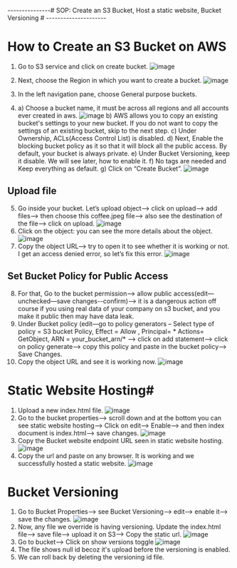 ---------------# SOP: Create an S3 Bucket, Host a static website, Bucket Versioning # ---------------------

# How to Create an S3 Bucket on AWS # 

1. Go to S3 service and click on create bucket.
   ![image](https://github.com/user-attachments/assets/959e88fd-6daf-4341-a788-a00ff5249af5)

2. Next, choose the Region in which you want to create a bucket.
   ![image](https://github.com/user-attachments/assets/63acab21-3ba5-4b24-a9d5-3e6bb9bdfea7)

3. In the left navigation pane, choose General purpose buckets.
4. a) Choose a bucket name, it must be across all regions and all accounts ever created in aws.
   ![image](https://github.com/user-attachments/assets/1d654b9a-b2f5-45aa-aae3-2e13c1bf3afa)
   b) AWS allows you to copy an existing bucket's settings to your new bucket. If you do not want to copy the settings of an existing bucket, skip to the next step.
   c) Under Ownership, ACLs(Access Control List) is disabled.
   d) Next, Enable the blocking bucket policy as it so that it will block all the public access. By default, your bucket is always private.
   e) Under Bucket Versioning, keep it disable. We will see later, how to enable it.
   f) No tags are needed and Keep everything as default.
   g) Click on “Create Bucket”.
   ![image](https://github.com/user-attachments/assets/4e88202a-69ea-4b96-9862-41179b25fdae)

## Upload file ## 
5. Go inside your bucket. Let’s upload object--> click on upload--> add files--> then choose this coffee.jpeg file--> also see the destination of the file--> click on upload.
   ![image](https://github.com/user-attachments/assets/cd8e3866-d029-41bf-89f9-72585f3c752d)
6. Click on the object: you can see the more details about the object.
   ![image](https://github.com/user-attachments/assets/c668e08a-4ca1-45bb-877f-e93ab97c2a36)
7. Copy the object URL--> try to open it to see whether it is working or not. I get an access denied error, so let’s fix this error.
   ![image](https://github.com/user-attachments/assets/53e8440c-dd33-4c24-95c5-8485547411bc)

## Set Bucket Policy for Public Access   ## 
8. For that, Go to the bucket permission--> allow public access(edit—unchecked—save changes--confirm)--> it is a dangerous action off course if you using real data of your company on s3 bucket, and you make it public then may have data leak.
9. Under Bucket policy (edit—go to policy generators – Select type of policy = S3 bucket Policy, Effect = Allow , Principal= *  Actions= GetObject, ARN = your_bucket_arn/* --> click on add statement--> click on policy generate--> copy this policy and paste in the bucket policy--> Save Changes.
10. Copy the object URL and see it is working now.
    ![image](https://github.com/user-attachments/assets/728018c2-90cb-4805-b3fd-b71cd24c34e6)


# Static Website Hosting# 
1. Upload a new index.html file.
   ![image](https://github.com/user-attachments/assets/ef1c23ad-1c1c-4b5c-a8ec-da83f39bcb74)
2. Go to the bucket properties--> scroll down and at the bottom you can see static website hosting--> Click on edit--> Enable--> and then index document is index.html--> save changes.
   ![image](https://github.com/user-attachments/assets/c6436cf3-0f87-47a5-9ac6-71467e883245)
3. Copy the Bucket website endpoint URL seen in static website hosting.
   ![image](https://github.com/user-attachments/assets/7f9756c4-b0d1-4705-babf-90670972d8c6)
4. Copy the url and paste on any browser. It is working and we successfully hosted a static website.
   ![image](https://github.com/user-attachments/assets/4c20bf6a-4093-4c7e-b524-ba368361ec41)


# Bucket Versioning #
1. Go to Bucket Properties--> see Bucket Versioning--> edit--> enable it--> save the changes.
   ![image](https://github.com/user-attachments/assets/80a02bdb-9359-4368-bcab-69d3eeaf6678)
2. Now, any file we override is having versioning.
Update the index.html file--> save file--> upload it on S3--> Copy the static url.
![image](https://github.com/user-attachments/assets/ab4ac41a-ad49-494d-b8b1-fc32c8a81ce1)
4. Go to bucket--> Click on show versions toggle
   ![image](https://github.com/user-attachments/assets/d1bcce3c-02e9-431a-a0a2-56066a4c8663)
5. The file shows null id becoz it's upload before the versioning is enabled.
6. We can roll back by deleting the versioning id file.


   




















   

